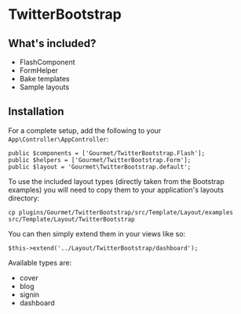 # TwitterBootstrap

## What's included?

- FlashComponent
- FormHelper
- Bake templates
- Sample layouts

## Installation

For a complete setup, add the following to your `App\Controller\AppController`:

```
public $components = ['Gourmet/TwitterBootstrap.Flash'];
public $helpers = ['Gourmet/TwitterBootstrap.Form'];
public $layout = 'Gourmet\TwitterBootstrap.default';
```

To use the included layout types (directly taken from the Bootstrap examples) you will need
to copy them to your application's layouts directory:

```
cp plugins/Gourmet/TwitterBootstrap/src/Template/Layout/examples src/Template/Layout/TwitterBootstrap
```

You can then simply extend them in your views like so:

```
$this->extend('../Layout/TwitterBootstrap/dashboard');
```

Available types are:

- cover
- blog
- signin
- dashboard
